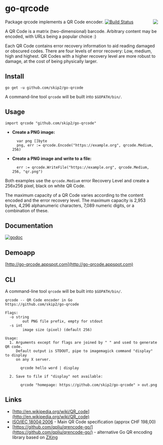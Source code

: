 # go-qrcode #

<img src='https://skip.org/img/nyancat-youtube-qr.png' align='right'>

Package qrcode implements a QR Code encoder. [![Build Status](https://travis-ci.org/skip2/go-qrcode.svg?branch=master)](https://travis-ci.org/skip2/go-qrcode)

A QR Code is a matrix (two-dimensional) barcode. Arbitrary content may be encoded, with URLs being a popular choice :)

Each QR Code contains error recovery information to aid reading damaged or obscured codes. There are four levels of error recovery: Low, medium, high and highest. QR Codes with a higher recovery level are more robust to damage, at the cost of being physically larger.

## Install

    go get -u github.com/skip2/go-qrcode

A command-line tool `qrcode` will be built into `$GOPATH/bin/`.

## Usage

    import qrcode "github.com/skip2/go-qrcode"

- **Create a PNG image:**

        var png []byte
        png, err := qrcode.Encode("https://example.org", qrcode.Medium, 256)

- **Create a PNG image and write to a file:**

        err := qrcode.WriteFile("https://example.org", qrcode.Medium, 256, "qr.png")

Both examples use the `qrcode.Medium` error Recovery Level and create a 256x256 pixel, black on white QR Code.

The maximum capacity of a QR Code varies according to the content encoded and
the error recovery level. The maximum capacity is 2,953 bytes, 4,296
alphanumeric characters, 7,089 numeric digits, or a combination of these.

## Documentation

[![godoc](https://godoc.org/github.com/skip2/go-qrcode?status.png)](https://godoc.org/github.com/skip2/go-qrcode)

## Demoapp

[http://go-qrcode.appspot.com](http://go-qrcode.appspot.com)

## CLI

A command-line tool `qrcode` will be built into `$GOPATH/bin/`.

```
qrcode -- QR Code encoder in Go
https://github.com/skip2/go-qrcode

Flags:
  -o string
        out PNG file prefix, empty for stdout
  -s int
        image size (pixel) (default 256)

Usage:
  1. Arguments except for flags are joined by " " and used to generate QR code.
     Default output is STDOUT, pipe to imagemagick command "display" to display
     on any X server.

       qrcode hello word | display

  2. Save to file if "display" not available:

       qrcode "homepage: https://github.com/skip2/go-qrcode" > out.png
```

## Links

- [http://en.wikipedia.org/wiki/QR_code](http://en.wikipedia.org/wiki/QR_code)
- [ISO/IEC 18004:2006](http://www.iso.org/iso/catalogue_detail.htm?csnumber=43655) - Main QR Code specification (approx CHF 198,00)<br>
- [https://github.com/qpliu/qrencode-go/](https://github.com/qpliu/qrencode-go/) - alternative Go QR encoding library based on [ZXing](https://github.com/zxing/zxing)
